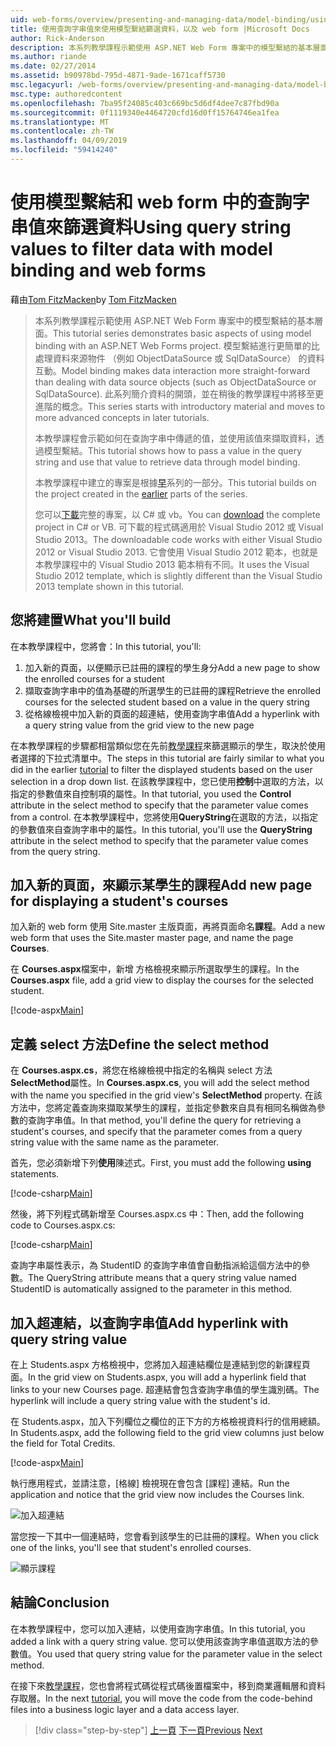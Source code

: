 ```yaml
---
uid: web-forms/overview/presenting-and-managing-data/model-binding/using-query-string-values-to-retrieve-data
title: 使用查詢字串值來使用模型繫結篩選資料，以及 web form |Microsoft Docs
author: Rick-Anderson
description: 本系列教學課程示範使用 ASP.NET Web Form 專案中的模型繫結的基本層面。 模型繫結進行資料互動更多簡單-...
ms.author: riande
ms.date: 02/27/2014
ms.assetid: b90978bd-795d-4871-9ade-1671caff5730
msc.legacyurl: /web-forms/overview/presenting-and-managing-data/model-binding/using-query-string-values-to-retrieve-data
msc.type: authoredcontent
ms.openlocfilehash: 7ba95f24085c403c669bc5d6df4dee7c87fbd90a
ms.sourcegitcommit: 0f1119340e4464720cfd16d0ff15764746ea1fea
ms.translationtype: MT
ms.contentlocale: zh-TW
ms.lasthandoff: 04/09/2019
ms.locfileid: "59414240"
---
```

# <a name="using-query-string-values-to-filter-data-with-model-binding-and-web-forms"></a><span data-ttu-id="cf251-104">使用模型繫結和 web form 中的查詢字串值來篩選資料</span><span class="sxs-lookup"><span data-stu-id="cf251-104">Using query string values to filter data with model binding and web forms</span></span>

<span data-ttu-id="cf251-105">藉由[Tom FitzMacken](https://github.com/tfitzmac)</span><span class="sxs-lookup"><span data-stu-id="cf251-105">by [Tom FitzMacken](https://github.com/tfitzmac)</span></span>

> <span data-ttu-id="cf251-106">本系列教學課程示範使用 ASP.NET Web Form 專案中的模型繫結的基本層面。</span><span class="sxs-lookup"><span data-stu-id="cf251-106">This tutorial series demonstrates basic aspects of using model binding with an ASP.NET Web Forms project.</span></span> <span data-ttu-id="cf251-107">模型繫結進行更簡單的比處理資料來源物件 （例如 ObjectDataSource 或 SqlDataSource） 的資料互動。</span><span class="sxs-lookup"><span data-stu-id="cf251-107">Model binding makes data interaction more straight-forward than dealing with data source objects (such as ObjectDataSource or SqlDataSource).</span></span> <span data-ttu-id="cf251-108">此系列簡介資料的開頭，並在稍後的教學課程中將移至更進階的概念。</span><span class="sxs-lookup"><span data-stu-id="cf251-108">This series starts with introductory material and moves to more advanced concepts in later tutorials.</span></span>
> 
> <span data-ttu-id="cf251-109">本教學課程會示範如何在查詢字串中傳遞的值，並使用該值來擷取資料，透過模型繫結。</span><span class="sxs-lookup"><span data-stu-id="cf251-109">This tutorial shows how to pass a value in the query string and use that value to retrieve data through model binding.</span></span>
> 
> <span data-ttu-id="cf251-110">本教學課程中建立的專案是根據[早](retrieving-data.md)系列的一部分。</span><span class="sxs-lookup"><span data-stu-id="cf251-110">This tutorial builds on the project created in the [earlier](retrieving-data.md) parts of the series.</span></span>
> 
> <span data-ttu-id="cf251-111">您可以[下載](https://go.microsoft.com/fwlink/?LinkId=286116)完整的專案，以 C# 或 vb。</span><span class="sxs-lookup"><span data-stu-id="cf251-111">You can [download](https://go.microsoft.com/fwlink/?LinkId=286116) the complete project in C# or VB.</span></span> <span data-ttu-id="cf251-112">可下載的程式碼適用於 Visual Studio 2012 或 Visual Studio 2013。</span><span class="sxs-lookup"><span data-stu-id="cf251-112">The downloadable code works with either Visual Studio 2012 or Visual Studio 2013.</span></span> <span data-ttu-id="cf251-113">它會使用 Visual Studio 2012 範本，也就是本教學課程中的 Visual Studio 2013 範本稍有不同。</span><span class="sxs-lookup"><span data-stu-id="cf251-113">It uses the Visual Studio 2012 template, which is slightly different than the Visual Studio 2013 template shown in this tutorial.</span></span>


## <a name="what-youll-build"></a><span data-ttu-id="cf251-114">您將建置</span><span class="sxs-lookup"><span data-stu-id="cf251-114">What you'll build</span></span>

<span data-ttu-id="cf251-115">在本教學課程中，您將會：</span><span class="sxs-lookup"><span data-stu-id="cf251-115">In this tutorial, you'll:</span></span>

1. <span data-ttu-id="cf251-116">加入新的頁面，以便顯示已註冊的課程的學生身分</span><span class="sxs-lookup"><span data-stu-id="cf251-116">Add a new page to show the enrolled courses for a student</span></span>
2. <span data-ttu-id="cf251-117">擷取查詢字串中的值為基礎的所選學生的已註冊的課程</span><span class="sxs-lookup"><span data-stu-id="cf251-117">Retrieve the enrolled courses for the selected student based on a value in the query string</span></span>
3. <span data-ttu-id="cf251-118">從格線檢視中加入新的頁面的超連結，使用查詢字串值</span><span class="sxs-lookup"><span data-stu-id="cf251-118">Add a hyperlink with a query string value from the grid view to the new page</span></span>

<span data-ttu-id="cf251-119">在本教學課程的步驟都相當類似您在先前[教學課程](sorting-paging-and-filtering-data.md)來篩選顯示的學生，取決於使用者選擇的下拉式清單中。</span><span class="sxs-lookup"><span data-stu-id="cf251-119">The steps in this tutorial are fairly similar to what you did in the earlier [tutorial](sorting-paging-and-filtering-data.md) to filter the displayed students based on the user selection in a drop down list.</span></span> <span data-ttu-id="cf251-120">在該教學課程中，您已使用**控制**中選取的方法，以指定的參數值來自控制項的屬性。</span><span class="sxs-lookup"><span data-stu-id="cf251-120">In that tutorial, you used the **Control** attribute in the select method to specify that the parameter value comes from a control.</span></span> <span data-ttu-id="cf251-121">在本教學課程中，您將使用**QueryString**在選取的方法，以指定的參數值來自查詢字串中的屬性。</span><span class="sxs-lookup"><span data-stu-id="cf251-121">In this tutorial, you'll use the **QueryString** attribute in the select method to specify that the parameter value comes from the query string.</span></span>

## <a name="add-new-page-for-displaying-a-students-courses"></a><span data-ttu-id="cf251-122">加入新的頁面，來顯示某學生的課程</span><span class="sxs-lookup"><span data-stu-id="cf251-122">Add new page for displaying a student's courses</span></span>

<span data-ttu-id="cf251-123">加入新的 web form 使用 Site.master 主版頁面，再將頁面命名**課程**。</span><span class="sxs-lookup"><span data-stu-id="cf251-123">Add a new web form that uses the Site.master master page, and name the page **Courses**.</span></span>

<span data-ttu-id="cf251-124">在  **Courses.aspx**檔案中，新增 方格檢視來顯示所選取學生的課程。</span><span class="sxs-lookup"><span data-stu-id="cf251-124">In the **Courses.aspx** file, add a grid view to display the courses for the selected student.</span></span>

[!code-aspx[Main](using-query-string-values-to-retrieve-data/samples/sample1.aspx)]

## <a name="define-the-select-method"></a><span data-ttu-id="cf251-125">定義 select 方法</span><span class="sxs-lookup"><span data-stu-id="cf251-125">Define the select method</span></span>

<span data-ttu-id="cf251-126">在  **Courses.aspx.cs**，將您在格線檢視中指定的名稱與 select 方法**SelectMethod**屬性。</span><span class="sxs-lookup"><span data-stu-id="cf251-126">In **Courses.aspx.cs**, you will add the select method with the name you specified in the grid view's **SelectMethod** property.</span></span> <span data-ttu-id="cf251-127">在該方法中，您將定義查詢來擷取某學生的課程，並指定參數來自具有相同名稱做為參數的查詢字串值。</span><span class="sxs-lookup"><span data-stu-id="cf251-127">In that method, you'll define the query for retrieving a student's courses, and specify that the parameter comes from a query string value with the same name as the parameter.</span></span>

<span data-ttu-id="cf251-128">首先，您必須新增下列**使用**陳述式。</span><span class="sxs-lookup"><span data-stu-id="cf251-128">First, you must add the following **using** statements.</span></span>

[!code-csharp[Main](using-query-string-values-to-retrieve-data/samples/sample2.cs)]

<span data-ttu-id="cf251-129">然後，將下列程式碼新增至 Courses.aspx.cs 中：</span><span class="sxs-lookup"><span data-stu-id="cf251-129">Then, add the following code to Courses.aspx.cs:</span></span>

[!code-csharp[Main](using-query-string-values-to-retrieve-data/samples/sample3.cs)]

<span data-ttu-id="cf251-130">查詢字串屬性表示，為 StudentID 的查詢字串值會自動指派給這個方法中的參數。</span><span class="sxs-lookup"><span data-stu-id="cf251-130">The QueryString attribute means that a query string value named StudentID is automatically assigned to the parameter in this method.</span></span>

## <a name="add-hyperlink-with-query-string-value"></a><span data-ttu-id="cf251-131">加入超連結，以查詢字串值</span><span class="sxs-lookup"><span data-stu-id="cf251-131">Add hyperlink with query string value</span></span>

<span data-ttu-id="cf251-132">在上 Students.aspx 方格檢視中，您將加入超連結欄位是連結到您的新課程頁面。</span><span class="sxs-lookup"><span data-stu-id="cf251-132">In the grid view on Students.aspx, you will add a hyperlink field that links to your new Courses page.</span></span> <span data-ttu-id="cf251-133">超連結會包含查詢字串值的學生識別碼。</span><span class="sxs-lookup"><span data-stu-id="cf251-133">The hyperlink will include a query string value with the student's id.</span></span>

<span data-ttu-id="cf251-134">在 Students.aspx，加入下列欄位之欄位的正下方的方格檢視資料行的信用總額。</span><span class="sxs-lookup"><span data-stu-id="cf251-134">In Students.aspx, add the following field to the grid view columns just below the field for Total Credits.</span></span>

[!code-aspx[Main](using-query-string-values-to-retrieve-data/samples/sample4.aspx?highlight=7-8)]

<span data-ttu-id="cf251-135">執行應用程式，並請注意，[格線] 檢視現在會包含 [課程] 連結。</span><span class="sxs-lookup"><span data-stu-id="cf251-135">Run the application and notice that the grid view now includes the Courses link.</span></span>

![加入超連結](using-query-string-values-to-retrieve-data/_static/image1.png)

<span data-ttu-id="cf251-137">當您按一下其中一個連結時，您會看到該學生的已註冊的課程。</span><span class="sxs-lookup"><span data-stu-id="cf251-137">When you click one of the links, you'll see that student's enrolled courses.</span></span>

![顯示課程](using-query-string-values-to-retrieve-data/_static/image2.png)

## <a name="conclusion"></a><span data-ttu-id="cf251-139">結論</span><span class="sxs-lookup"><span data-stu-id="cf251-139">Conclusion</span></span>

<span data-ttu-id="cf251-140">在本教學課程中，您可以加入連結，以使用查詢字串值。</span><span class="sxs-lookup"><span data-stu-id="cf251-140">In this tutorial, you added a link with a query string value.</span></span> <span data-ttu-id="cf251-141">您可以使用該查詢字串值選取方法的參數值。</span><span class="sxs-lookup"><span data-stu-id="cf251-141">You used that query string value for the parameter value in the select method.</span></span>

<span data-ttu-id="cf251-142">在接下來[教學課程](adding-business-logic-layer.md)，您也會將程式碼從程式碼後置檔案中，移到商業邏輯層和資料存取層。</span><span class="sxs-lookup"><span data-stu-id="cf251-142">In the next [tutorial](adding-business-logic-layer.md), you will move the code from the code-behind files into a business logic layer and a data access layer.</span></span>

> [!div class="step-by-step"]
> <span data-ttu-id="cf251-143">[上一頁](integrating-jquery-ui.md)
> [下一頁](adding-business-logic-layer.md)</span><span class="sxs-lookup"><span data-stu-id="cf251-143">[Previous](integrating-jquery-ui.md)
[Next](adding-business-logic-layer.md)</span></span>
